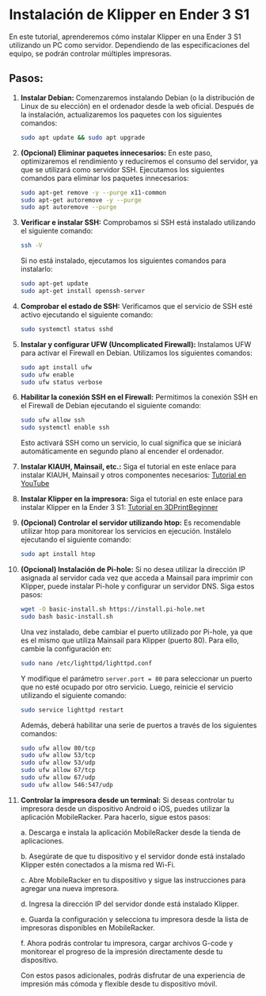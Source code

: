 # Instalación de Klipper en Ender 3 S1

En este tutorial, aprenderemos cómo instalar Klipper en una Ender 3 S1 utilizando un PC como servidor. Dependiendo de las especificaciones del equipo, se podrán controlar múltiples impresoras.

## Pasos:

1. **Instalar Debian:** Comenzaremos instalando Debian (o la distribución de Linux de su elección) en el ordenador desde la web oficial. Después de la instalación, actualizaremos los paquetes con los siguientes comandos:

   ```bash
   sudo apt update && sudo apt upgrade
   ```

2. **(Opcional) Eliminar paquetes innecesarios:** En este paso, optimizaremos el rendimiento y reduciremos el consumo del servidor, ya que se utilizará como servidor SSH. Ejecutamos los siguientes comandos para eliminar los paquetes innecesarios:

   ```bash
   sudo apt-get remove -y --purge x11-common
   sudo apt-get autoremove -y --purge
   sudo apt autoremove --purge
   ```

3. **Verificar e instalar SSH:** Comprobamos si SSH está instalado utilizando el siguiente comando:

   ```bash
   ssh -V
   ```

   Si no está instalado, ejecutamos los siguientes comandos para instalarlo:

   ```bash
   sudo apt-get update
   sudo apt-get install openssh-server
   ```

4. **Comprobar el estado de SSH:** Verificamos que el servicio de SSH esté activo ejecutando el siguiente comando:

   ```bash
   sudo systemctl status sshd
   ```

5. **Instalar y configurar UFW (Uncomplicated Firewall):** Instalamos UFW para activar el Firewall en Debian. Utilizamos los siguientes comandos:

   ```bash
   sudo apt install ufw
   sudo ufw enable
   sudo ufw status verbose
   ```

6. **Habilitar la conexión SSH en el Firewall:** Permitimos la conexión SSH en el Firewall de Debian ejecutando el siguiente comando:

   ```bash
   sudo ufw allow ssh
   sudo systemctl enable ssh
   ```

   Esto activará SSH como un servicio, lo cual significa que se iniciará automáticamente en segundo plano al encender el ordenador.

7. **Instalar KIAUH, Mainsail, etc.:** Siga el tutorial en este enlace para instalar KIAUH, Mainsail y otros componentes necesarios: [Tutorial en YouTube](https://www.youtube.com/watch?v=Ib1Dd3rIE2I)

8. **Instalar Klipper en la impresora:** Siga el tutorial en este enlace para instalar Klipper en la Ender 3 S1: [Tutorial en 3DPrintBeginner](https://3dprintbeginner.com/how-to-install-klipper-on-ender-3-s1/)

9. **(Opcional) Controlar el servidor utilizando htop:** Es recomendable utilizar htop para monitorear los servicios en ejecución. Instálelo ejecutando el siguiente comando:

   ```bash
   sudo apt install htop
   ```
   
10. **(Opcional) Instalación de Pi-hole:** Si no desea utilizar la dirección IP asignada al servidor cada vez que acceda a Mainsail para imprimir con Klipper, puede instalar Pi-hole y configurar un servidor DNS. Siga estos pasos:

    ```bash
    wget -O basic-install.sh https://install.pi-hole.net
    sudo bash basic-install.sh
    ```

    Una vez instalado, debe cambiar el puerto utilizado por Pi-hole, ya que es el mismo que utiliza Mainsail para Klipper (puerto 80). Para ello, cambie la configuración en:

    ```bash
    sudo nano /etc/lighttpd/lighttpd.conf
    ```

    Y modifique el parámetro `server.port = 80` para seleccionar un puerto que no esté ocupado por otro servicio. Luego, reinicie el servicio utilizando el siguiente comando:

    ```bash
    sudo service lighttpd restart
    ```
    
    Además, deberá habilitar una serie de puertos a través de los siguientes comandos:
    
    ```bash
    sudo ufw allow 80/tcp
    sudo ufw allow 53/tcp
    sudo ufw allow 53/udp
    sudo ufw allow 67/tcp
    sudo ufw allow 67/udp
    sudo ufw allow 546:547/udp
    ```
11. **Controlar la impresora desde un terminal:** Si deseas controlar tu impresora desde un dispositivo Android o iOS, puedes utilizar la aplicación MobileRacker. Para hacerlo, sigue estos pasos:

    a. Descarga e instala la aplicación MobileRacker desde la tienda de aplicaciones.

    b. Asegúrate de que tu dispositivo y el servidor donde está instalado Klipper estén conectados a la misma red Wi-Fi.

    c. Abre MobileRacker en tu dispositivo y sigue las instrucciones para agregar una nueva impresora.

    d. Ingresa la dirección IP del servidor donde está instalado Klipper.

    e. Guarda la configuración y selecciona tu impresora desde la lista de impresoras disponibles en MobileRacker.

    f. Ahora podrás controlar tu impresora, cargar archivos G-code y monitorear el progreso de la impresión directamente desde tu dispositivo.

    Con estos pasos adicionales, podrás disfrutar de una experiencia de impresión más cómoda y flexible desde tu dispositivo móvil.

